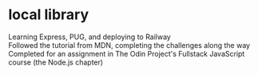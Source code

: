 # local library
  
Learning Express, PUG, and deploying to Railway  
Followed the tutorial from MDN, completing the challenges along the way  
Completed for an assignment in The Odin Project's Fullstack JavaScript course (the Node.js chapter)  
